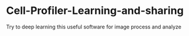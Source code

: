 # Cell-Profiler-Learning-and-sharing
Try to deep learning this useful software for image process and analyze
